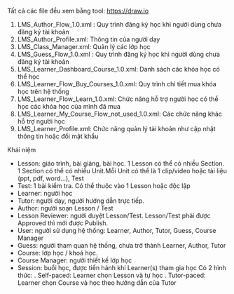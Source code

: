 Tất cả các file đều xem bằng tool: https://draw.io

1. LMS_Author_Flow_1.0.xml : Quy trình đăng ký học khi người dùng chưa đăng ký tài khoản
2. LMS_Author_Profile.xml: Thông tin của người dạy
3. LMS_Class_Manager.xml: Quản lý các lớp học
4. LMS_Guess_Flow_1.0.xml : Quy trình đăng ký học khi người dùng chưa đăng ký tài khoản
5. LMS_Learner_Dashboard_Course_1.0.xml: Danh sách các khóa học có thể học
6. LMS_Learner_Flow_Buy_Courses_1.0.xml: Quy trình chi tiết mua khóa học trên hệ thống
7. LMS_Learner_Flow_Learn_1.0.xml: Chức năng hỗ trợ người học có thể học các khóa học của mình đã mua
8. LMS_Learner_My_Course_Flow_not_used_1.0.xml: Các chức năng khác hỗ trợ người học
9. LMS_Learner_Profile.xml: Chức năng quản lý tài khoản như cập nhật thông tin hoặc đổi mật khẩu

Khái niệm
- Lesson: giáo trình, bài giảng, bài học. 1 Lesson có thể có nhiều Section. 1 Section có thể có nhiều Unit.Mỗi Unit có thể là 1 clip/video hoặc tài liệu (ppt, pdf, word...), Test 
- Test: 1 bài kiểm tra. Có thể thuộc vào 1 Lesson hoặc độc lập 
- Learner: người học
- Tutor: người dạy, người hướng dẫn trực tiếp. 
- Author: người soạn Lesson / Test 
- Lesson Reviewer: người duyệt Lesson/Test. Lesson/Test phải được Approved thì mới được Publish.
- User: người sử dụng hệ thống: Learner, Author, Tutor, Guess, Course Manager
- Guess: người tham quan hệ thống, chưa trở thành Learner, Author, Tutor
- Course: lớp học / khoá học.  
- Course Manager: người thiết kế lớp học 
- Session: buổi học, được tiến hành khi Learner(s) tham gia học
Có 2 hình thức: 
. Self-paced: Learner chọn Lesson và tự học 
. Tutor-paced: Learner chọn Course và học theo hướng dẫn của Tutor     
